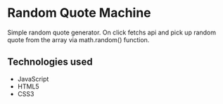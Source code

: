 # Random Quote Machine
Simple random quote generator. On click fetchs api and pick up random quote from the array via math.random() function.

## Technologies used
* JavaScript
* HTML5
* CSS3